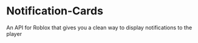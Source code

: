 # Notification-Cards
An API for Roblox that gives you a clean way to display notifications to the player
